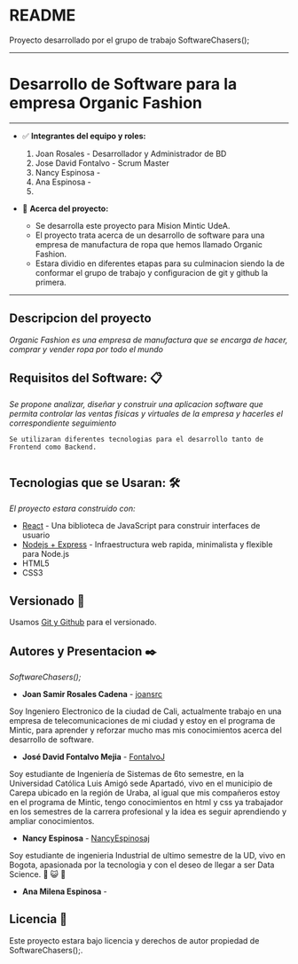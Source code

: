# README

Proyecto desarrollado por el grupo de trabajo SoftwareChasers();

---

# **Desarrollo de Software para la empresa Organic Fashion**

---

- ✅ **Integrantes del equipo y roles:**
    1.  Joan Rosales - Desarrollador y Administrador de BD 
    2.  Jose David Fontalvo - Scrum Master
    3.  Nancy Espinosa -  
    4.  Ana Espinosa - 
    5.


- 📕 **Acerca del proyecto:**
    -  Se desarrolla este proyecto para Mision Mintic UdeA.
    -  El proyecto trata acerca de un desarrollo de software para una empresa de manufactura de ropa que hemos llamado Organic Fashion.
    -  Estara dividio en diferentes etapas para su culminacion siendo la de conformar el grupo de trabajo y configuracion de git y github la primera.



---

## **Descripcion del proyecto**

*Organic Fashion es una empresa de manufactura que se encarga de hacer, comprar y vender ropa por todo el mundo*


## **Requisitos del Software: 📋**

*Se propone analizar, diseñar y construir una aplicacion software que permita controlar las ventas fisicas y virtuales de la empresa y hacerles el correspondiente seguimiento*

```
Se utilizaran diferentes tecnologias para el desarrollo tanto de Frontend como Backend.


```

## **Tecnologias que se Usaran: 🛠️**

*El proyecto estara construido con:*

- [React](https://es.reactjs.org/) - Una biblioteca de JavaScript para construir interfaces de usuario
- [Nodejs + Express](https://expressjs.com/es/) - Infraestructura web rapida, minimalista y flexible para Node.js
- HTML5
- CSS3


## **Versionado 📌**

Usamos [Git y Github](http://github.com/) para el versionado.


## **Autores y Presentacion ✒️**

*SoftwareChasers();*

- **Joan Samir Rosales Cadena** - [joansrc](https://github.com/joansrc)

Soy Ingeniero Electronico de la ciudad de Cali, actualmente trabajo en una empresa de telecomunicaciones de mi ciudad y estoy en el programa de Mintic, para aprender y reforzar mucho mas mis conocimientos acerca del desarrollo de  software.

- **José David Fontalvo Mejia** - [FontalvoJ](https://github.com/FontalvoJ)

Soy estudiante de Ingeniería de Sistemas de 6to semestre, en la Universidad Católica Luis Amigó sede Apartadó, vivo en el municipio de Carepa ubicado en la región de Uraba, al igual que mis compañeros estoy en el programa de Mintic, tengo conocimientos en html y css ya trabajador en los semestres de la carrera profesional y la idea es seguir aprendiendo y ampliar conocimientos.

- **Nancy Espinosa** - [NancyEspinosaj](https://github.com/NancyEspinosaj)

Soy estudiante de ingenieria Industrial de ultimo semestre de la UD, vivo en Bogota, apasionada por la tecnologia y con el deseo de llegar a ser Data Science. :dancer: :smiley_cat:  :new_moon_with_face:

- **Ana Milena Espinosa** - []()



## **Licencia 📄**

Este proyecto estara bajo licencia y derechos de autor propiedad de SoftwareChasers();.

